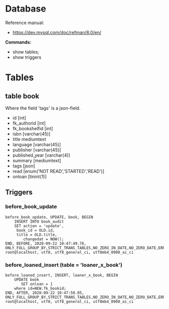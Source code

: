 # Database

Reference manual:
- https://dev.mysql.com/doc/refman/8.0/en/ 


**Commands:**
- show tables;
- show triggers

# Tables
## table book

Where the field 'tags' is a json-field.

- id	[int]
- fk_authorid	[int]
- fk_bookshelfid	[int]
- isbn	[varchar(45)]
- title	mediumtext
- language	[varchar(45)]
- publisher	[varchar(45)]
- published_year	[varchar(4)]
- summary	[mediumtext]
- tags	[json]
- read	[enum('NOT READ','STARTED','READ')]
- onloan [tinint(1)] 



## Triggers

### before_book_update 

```
before_book_update, UPDATE, book, BEGIN
    INSERT INTO book_audit
    SET action = 'update',
     book_id = OLD.id,
	 title = OLD.title,
        changedat = NOW(); 
END, BEFORE, 2020-09-22 10:47:49.76, ONLY_FULL_GROUP_BY,STRICT_TRANS_TABLES,NO_ZERO_IN_DATE,NO_ZERO_DATE,ERROR_FOR_DIVISION_BY_ZERO,NO_ENGINE_SUBSTITUTION, root@localhost, utf8, utf8_general_ci, utf8mb4_0900_ai_ci
```

### before_loaned_insert (table = 'loaner_x_book')

```
before_loaned_insert, INSERT, loaner_x_book, BEGIN
	UPDATE book 
       SET onloan = 1 
	where id=NEW.fk_bookid;
END, AFTER, 2020-09-22 10:47:50.05, ONLY_FULL_GROUP_BY,STRICT_TRANS_TABLES,NO_ZERO_IN_DATE,NO_ZERO_DATE,ERROR_FOR_DIVISION_BY_ZERO,NO_ENGINE_SUBSTITUTION, root@localhost, utf8, utf8_general_ci, utf8mb4_0900_ai_ci
```
